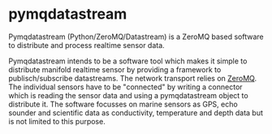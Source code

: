 # pymqdatastream
Pymqdatastream (Python/ZeroMQ/Datastream) is a ZeroMQ based software to distribute and process realtime sensor data.

Pymqdatastream intends to be a software tool which makes it simple to distribute manifold realtime sensor by providing a framework to publisch/subscribe datastreams. The  network transport relies on [ZeroMQ](www.zeromq.org). The individual sensors have to be "connected" by writing a connector which is reading the sensor data and using a pymqdatastream object to distribute it. The software focusses on marine sensors as GPS, echo sounder and scientific data as conductivity, temperature and depth data but is not limited to this purpose.
